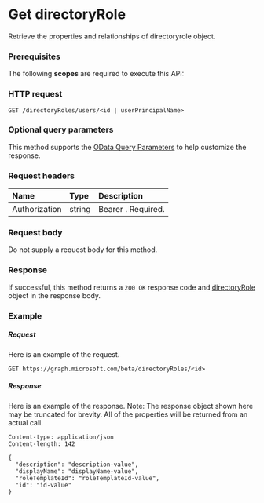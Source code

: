 # Get directoryRole

Retrieve the properties and relationships of directoryrole object.
### Prerequisites
The following **scopes** are required to execute this API: 
### HTTP request
<!-- { "blockType": "ignored" } -->
```http
GET /directoryRoles/users/<id | userPrincipalName>
```
### Optional query parameters
This method supports the [OData Query Parameters](http://graph.microsoft.io/docs/overview/query_parameters) to help customize the response.

### Request headers
| Name       | Type | Description|
|:-----------|:------|:----------|
| Authorization  | string  | Bearer <token>. Required. |

### Request body
Do not supply a request body for this method.
### Response
If successful, this method returns a `200 OK` response code and [directoryRole](../resources/directoryrole.md) object in the response body.
### Example
##### Request
Here is an example of the request.
<!-- {
  "blockType": "request",
  "name": "get_directoryrole"
}-->
```http
GET https://graph.microsoft.com/beta/directoryRoles/<id>
```
##### Response
Here is an example of the response. Note: The response object shown here may be truncated for brevity. All of the properties will be returned from an actual call.
<!-- {
  "blockType": "response",
  "truncated": true,
  "@odata.type": "microsoft.graph.directoryrole"
} -->
```http
Content-type: application/json
Content-length: 142

{
  "description": "description-value",
  "displayName": "displayName-value",
  "roleTemplateId": "roleTemplateId-value",
  "id": "id-value"
}
```

<!-- uuid: 8fcb5dbc-d5aa-4681-8e31-b001d5168d79
2015-10-25 14:57:30 UTC -->
<!-- {
  "type": "#page.annotation",
  "description": "Get directoryRole",
  "keywords": "",
  "section": "documentation",
  "tocPath": ""
}-->